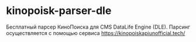 # kinopoisk-parser-dle
Бесплатный парсер КиноПоиска для CMS DataLife Engine (DLE). Парсинг осуществляется с помощью сервиса https://kinopoiskapiunofficial.tech/
